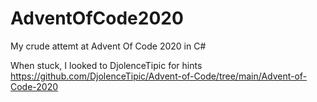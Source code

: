 # AdventOfCode2020
My crude attemt at Advent Of Code 2020 in C#

When stuck, I looked to DjolenceTipic for hints
https://github.com/DjolenceTipic/Advent-of-Code/tree/main/Advent-of-Code-2020
